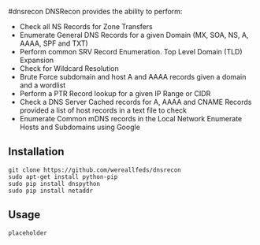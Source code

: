 #dnsrecon
DNSRecon provides the ability to perform:
* Check all NS Records for Zone Transfers
* Enumerate General DNS Records for a given Domain (MX, SOA, NS, A, AAAA, SPF and TXT)
* Perform common SRV Record Enumeration. Top Level Domain (TLD) Expansion
* Check for Wildcard Resolution
* Brute Force subdomain and host A and AAAA records given a domain and a wordlist
* Perform a PTR Record lookup for a given IP Range or CIDR
* Check a DNS Server Cached records for A, AAAA and CNAME Records provided a list of host records in a text file to check
* Enumerate Common mDNS records in the Local Network Enumerate Hosts and Subdomains using Google

Installation
----
    git clone https://github.com/wereallfeds/dnsrecon
    sudo apt-get install python-pip
    sudo pip install dnspython
    sudo pip install netaddr

Usage
----
    placeholder
